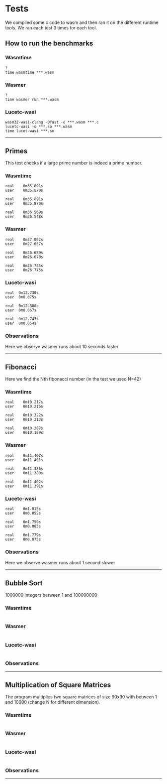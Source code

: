 # Tests
We complied some c code to wasm and then ran it on the different runtime tools. We ran each test 3 times for each tool.
## How to run the benchmarks
### Wasmtime
```shell
?
time wasmtime ***.wasm
```
### Wasmer
```shell
?
time wasmer run ***.wasm 
```
### Lucetc-wasi
```shell
wasm32-wasi-clang -Ofast -o ***.wasm ***.c
lucetc-wasi -o ***.so ***.wasm
time lucet-wasi ***.so
```
------
## Primes
This test checks if a large prime number is indeed a prime number.  
### Wasmtime
```shell
real	0m35.891s
user	0m35.870s

real	0m35.891s
user	0m35.870s

real	0m36.569s
user	0m36.548s
```
### Wasmer
```shell
real	0m27.062s
user	0m27.057s

real	0m26.689s
user	0m26.670s

real	0m26.785s
user	0m26.775s
```
### Lucetc-wasi
```shell
real  0m12.730s
user  0m0.075s

real  0m12.800s
user  0m0.067s

real  0m12.743s
user  0m0.054s
```

### Observations
Here we observe wasmer runs about 10 seconds faster

------
## Fibonacci
Here we find the Nth fibonacci number (in the test we used N=42)
### Wasmtime
```shell
real	0m10.217s
user	0m10.216s

real	0m10.322s
user	0m10.313s

real	0m10.207s
user	0m10.199s
```
### Wasmer
```shell
real	0m11.407s
user	0m11.401s

real	0m11.386s
user	0m11.380s

real	0m11.402s
user	0m11.391s
```
### Lucetc-wasi
```shell
real    0m1.815s
user    0m0.052s

real    0m1.750s
user    0m0.085s

real    0m1.779s
user    0m0.075s
```

### Observations
Here we observe wasmer runs about 1 second slower

------
## Bubble Sort
1000000 integers between 1 and 100000000
### Wasmtime
```shell

```
### Wasmer
```shell

```
### Lucetc-wasi
```shell

```

### Observations

------
## Multiplication of Square Matrices
The program multiplies two square matrices of size 90x90 with between 1 and 10000 (change N for different dimension).

### Wasmtime
```shell

```
### Wasmer
```shell

```
### Lucetc-wasi
```shell

```

### Observations

------
